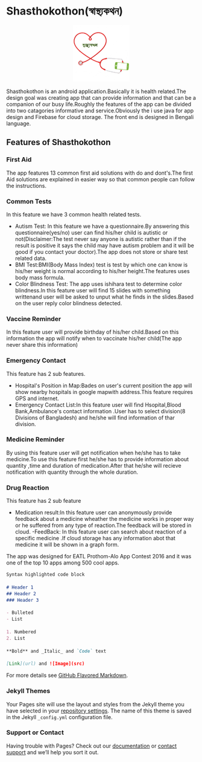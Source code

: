 # Shasthokothon(স্বাস্থ্যকথন)

<p align="center">
<img src="App_images/Logo1.png" class="img-responsive" width="150" height="150" >
</p>
Shasthokothon  is an android application.Basically it is health related.The design goal was creating app that can provide information and that can be a companion of our busy life.Roughly the features of the app can be divided into two catagories informative and service.Obviously the  i use  java for app design and Firebase for cloud storage. The front end is designed in Bengali language.

## Features of Shasthokothon
### First Aid
The app features 13 common first aid solutions with do and dont's.The first Aid solutions are explained in easier way so that common people can follow the instructions.
### Common Tests 
In this feature we have 3 common health related tests.
- Autism Test: In this feature we have a questionnaire.By answering this questionnaire(yes/no) user can find his/her child is autistic or not(Disclaimer:The test never say  anyone is autistic rather than if the result is positive it says the child may have autism problem and it will be good if you contact your doctor).The app does not store or share test related data.
- BMI Test:BMI(Body Mass Index) test is test by which one can know is his/her weight is normal according to his/her height.The features uses body mass formula.
- Color Blindness Test: The app uses ishihara test to determine color blindness.In this feature user will find 15 slides with something writtenand user will be asked to unput what he finds in the slides.Based on the user reply color blindness detected.
### Vaccine Reminder
In this feature user will provide birthday of his/her child.Based on this information the app will notify when to vaccinate his/her child(The app never share this information)
### Emergency Contact
This feature has 2 sub features.
- Hospital's Position in Map:Bades on user's current position the app will show nearby hospitals in google mapwith address.This feature requires GPS and internet.
- Emergency Contact List:In this feature user will find Hsopital,Blood Bank,Ambulance's contact information .User has to select division(8 Divisions of Bangladesh) and he/she will find information of thar division.
### Medicine Reminder
By using this feature user will get notification when he/she has to take medicine.To use this feature first he/she has to provide information about quantity ,time and duration of medication.After that he/she will recieve notification with quantity through the whole duration.
### Drug Reaction
This feature has 2 sub feature
- Medication result:In this feature user can anonymously provide feedback about a medicine wheather the medicine works in proper way or he suffered from any type of reaction.The feedback will be stored in cloud.
-FeedBack: In this feature user can search about reaction of a specific medicine .If cloud storage has any information abot that medicine  it will be shown in a graph form.


The app was designed for EATL Prothom-Alo App Contest 2016 and it was one of the top 10 apps among 500 cool apps.
```markdown
Syntax highlighted code block

# Header 1
## Header 2
### Header 3

- Bulleted
- List

1. Numbered
2. List

**Bold** and _Italic_ and `Code` text

[Link](url) and ![Image](src)
```

For more details see [GitHub Flavored Markdown](https://guides.github.com/features/mastering-markdown/).

### Jekyll Themes

Your Pages site will use the layout and styles from the Jekyll theme you have selected in your [repository settings](https://github.com/partha117/Shasthokothon-Android-app-/settings). The name of this theme is saved in the Jekyll `_config.yml` configuration file.

### Support or Contact

Having trouble with Pages? Check out our [documentation](https://help.github.com/categories/github-pages-basics/) or [contact support](https://github.com/contact) and we’ll help you sort it out.
